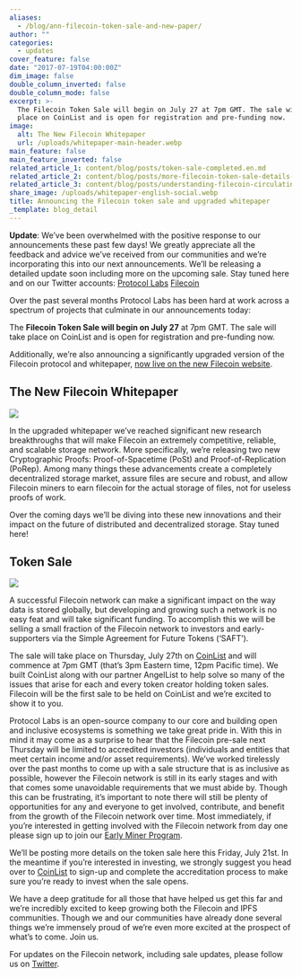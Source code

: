 ```yaml
---
aliases:
  - /blog/ann-filecoin-token-sale-and-new-paper/
author: ""
categories:
  - updates
cover_feature: false
date: "2017-07-19T04:00:00Z"
dim_image: false
double_column_inverted: false
double_column_mode: false
excerpt: >-
  The Filecoin Token Sale will begin on July 27 at 7pm GMT. The sale will take
  place on CoinList and is open for registration and pre-funding now.
image:
  alt: The New Filecoin Whitepaper
  url: /uploads/whitepaper-main-header.webp
main_feature: false
main_feature_inverted: false
related_article_1: content/blog/posts/token-sale-completed.en.md
related_article_2: content/blog/posts/more-filecoin-token-sale-details-7-days-away.en.md
related_article_3: content/blog/posts/understanding-filecoin-circulating-supply.en.md
share_image: /uploads/whitepaper-english-social.webp
title: Announcing the Filecoin token sale and upgraded whitepaper
_template: blog_detail
---
```


**Update**: We’ve been overwhelmed with the positive response to our announcements these past few days! We greatly appreciate all the feedback and advice we’ve received from our communities and we’re incorporating this into our next announcements. We’ll be releasing a detailed update soon including more on the upcoming sale. Stay tuned here and on our Twitter accounts: [Protocol Labs](https://twitter.com/protocollabs) [Filecoin](https://twitter.com/MineFilecoin)

Over the past several months Protocol Labs has been hard at work across a spectrum of projects that culminate in our announcements today:

The **Filecoin Token Sale will begin on July 27** at 7pm GMT. The sale will take place on CoinList and is open for registration and pre-funding now.

Additionally, we’re also announcing a significantly upgraded version of the Filecoin protocol and whitepaper, [now live on the new Filecoin website](https://filecoin.io/).

## The New Filecoin Whitepaper

[![](https://filecoin.io/vintage/images/blog/whitepaper.jpg)](https://filecoin.io/vintage/filecoin.pdf)

In the upgraded whitepaper we’ve reached significant new research breakthroughs that will make Filecoin an extremely competitive, reliable, and scalable storage network. More specifically, we’re releasing two new Cryptographic Proofs: Proof-of-Spacetime (PoSt) and Proof-of-Replication (PoRep). Among many things these advancements create a completely decentralized storage market, assure files are secure and robust, and allow Filecoin miners to earn filecoin for the actual storage of files, not for useless proofs of work.

Over the coming days we’ll be diving into these new innovations and their impact on the future of distributed and decentralized storage. Stay tuned here!

## Token Sale

[![](https://filecoin.io/vintage/images/blog/coinlist-filecoin.jpg)](https://coinlist.co/)

A successful Filecoin network can make a significant impact on the way data is stored globally, but developing and growing such a network is no easy feat and will take significant funding. To accomplish this we will be selling a small fraction of the Filecoin network to investors and early-supporters via the Simple Agreement for Future Tokens (‘SAFT’).

The sale will take place on Thursday, July 27th on [CoinList](https://coinlist.co/) and will commence at 7pm GMT (that’s 3pm Eastern time, 12pm Pacific time). We built CoinList along with our partner AngelList to help solve so many of the issues that arise for each and every token creator holding token sales. Filecoin will be the first sale to be held on CoinList and we’re excited to show it to you.

Protocol Labs is an open-source company to our core and building open and inclusive ecosystems is something we take great pride in. With this in mind it may come as a surprise to hear that the Filecoin pre-sale next Thursday will be limited to accredited investors (individuals and entities that meet certain income and/or asset requirements). We’ve worked tirelessly over the past months to come up with a sale structure that is as inclusive as possible, however the Filecoin network is still in its early stages and with that comes some unavoidable requirements that we must abide by. Though this can be frustrating, it’s important to note there will still be plenty of opportunities for any and everyone to get involved, contribute, and benefit from the growth of the Filecoin network over time. Most immediately, if you’re interested in getting involved with the Filecoin network from day one please sign up to join our [Early Miner Program](https://docs.google.com/forms/d/e/1FAIpQLSfdFpWhJj8OIGA2iXrT3bnLgVK9bgR_1iLMPdAcXLxr_1d-pw/viewform?c=0&w=1).

We’ll be posting more details on the token sale here this Friday, July 21st. In the meantime if you’re interested in investing, we strongly suggest you head over to [CoinList](https://coinlist.co/) to sign-up and complete the accreditation process to make sure you’re ready to invest when the sale opens.

We have a deep gratitude for all those that have helped us get this far and we’re incredibly excited to keep growing both the Filecoin and IPFS communities. Though we and our communities have already done several things we’re immensely proud of we’re even more excited at the prospect of what’s to come. Join us.

For updates on the Filecoin network, including sale updates, please follow us on [Twitter](https://twitter.com/minefilecoin).
